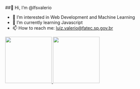##👋 Hi, I’m @lfsvalerio
- 👀 I’m interested in Web Development and Machine Learning
- 🌱 I’m currently learning Javascript
- 📫 How to reach me: luiz.valerio@fatec.sp.gov.br

<div>
    <a href="https://github.com/lfsvalerio">
    <img height="150px" src="https://github-readme-stats.vercel.app/api?username=lfsvalerio&show_icons=true&theme=dracula&include_all_commits=true&count_private=true"/>
    <img height="150px" src="https://github-readme-stats.vercel.app/api/top-langs/?username=lfsvalerio&layout=compact&langs_count=16&themes=dracula"/>
<div>
